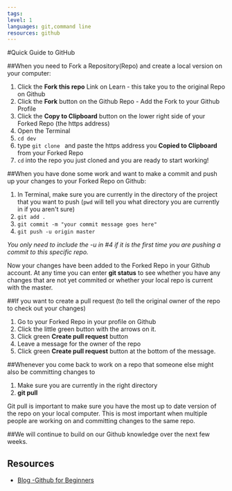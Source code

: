 ```yaml
---
tags:
level: 1
languages: git,command line
resources: github
---
```

#Quick Guide to GitHub

##When you need to Fork a Repository(Repo) and create a local version on your computer:
1. Click the **Fork this repo** Link on Learn - this take you to the original Repo on Github
2. Click the **Fork** button on the Github Repo - Add the Fork to your Github Profile
3. Click the **Copy to Clipboard** button on the lower right side of your Forked Repo (the https address)
4. Open the Terminal
5. `cd dev`
6. type `git clone ` and paste the https address you **Copied to Clipboard** from your Forked Repo
7. `cd` into the repo you just cloned and you are ready to start working!

##When you have done some work and want to make a commit and push up your changes to your Forked Repo on Github:
1. In Terminal, make sure you are currently in the directory of the project that you want to push (`pwd` will tell you what directory you are currently in if you aren't sure)
2. `git add .`
3. `git commit -m "your commit message goes here"`
4. `git push -u origin master`

*You only need to include the -u in #4 if it is the first time you are pushing a commit to this specific repo.*

Now your changes have been added to the Forked Repo in your Github account. At any time you can enter **git status** to see whether you have any changes that are not yet commited or whether your local repo is current with the master.


##If you want to create a pull request (to tell the original owner of the repo to check out your changes)
1. Go to your Forked Repo in your profile on Github
2. Click the little green button with the arrows on it.
3. Click green **Create pull request** button
4. Leave a message for the owner of the repo
5. Click green **Create pull request** button at the bottom of the message.

##Whenever you come back to work on a repo that someone else might also be committing changes to
1. Make sure you are currently in the right directory
2. **git pull**


Git pull is important to make sure you have the most up to date version of the repo on your local computer. This is most important when multiple people are working on and committing changes to the same repo.

##We will continue to build on our Github knowledge over the next few weeks.

## Resources

* [Blog -Github for Beginners](http://readwrite.com/2013/09/30/understanding-github-a-journey-for-beginners-part-1)

